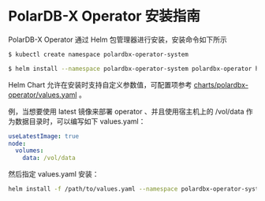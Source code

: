 # PolarDB-X Operator 安装指南

PolarDB-X Operator 通过 Helm 包管理器进行安装，安装命令如下所示

```bash
$ kubectl create namespace polardbx-operator-system

$ helm install --namespace polardbx-operator-system polardbx-operator https://github.com/ApsaraDB/galaxykube/releases/download/v1.2.1/polardbx-operator-1.2.0.tgz
```

Helm Chart 允许在安装时支持自定义参数值，可配置项参考 [charts/polardbx-operator/values.yaml](/charts/polardbx-operator/values.yaml) 。

例，当想要使用 latest 镜像来部署 operator 、并且使用宿主机上的 /vol/data 作为数据目录时，可以编写如下 values.yaml：

```yaml
useLatestImage: true
node:
  volumes:
    data: /vol/data
```

然后指定 values.yaml 安装：

```bash
helm install -f /path/to/values.yaml --namespace polardbx-operator-system polardbx-operator https://github.com/ApsaraDB/galaxykube/releases/download/v1.2.1/polardbx-operator-1.2.0.tgz
```
